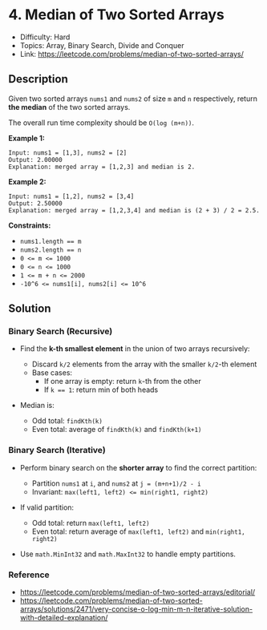 # 4. Median of Two Sorted Arrays

- Difficulty: Hard
- Topics: Array, Binary Search, Divide and Conquer
- Link: https://leetcode.com/problems/median-of-two-sorted-arrays/

## Description

Given two sorted arrays `nums1` and `nums2` of size `m` and `n` respectively, return **the median** of the two sorted arrays.

The overall run time complexity should be `O(log (m+n))`.

**Example 1:**

```
Input: nums1 = [1,3], nums2 = [2]
Output: 2.00000
Explanation: merged array = [1,2,3] and median is 2.
```

**Example 2:**

```
Input: nums1 = [1,2], nums2 = [3,4]
Output: 2.50000
Explanation: merged array = [1,2,3,4] and median is (2 + 3) / 2 = 2.5.
```

**Constraints:**

- `nums1.length == m`
- `nums2.length == n`
- `0 <= m <= 1000`
- `0 <= n <= 1000`
- `1 <= m + n <= 2000`
- `-10^6 <= nums1[i], nums2[i] <= 10^6`

## Solution

### Binary Search (Recursive)

- Find the **k-th smallest element** in the union of two arrays recursively:
  - Discard `k/2` elements from the array with the smaller `k/2`-th element
  - Base cases:
    - If one array is empty: return `k`-th from the other
    - If `k == 1`: return min of both heads

- Median is:
  - Odd total: `findKth(k)`
  - Even total: average of `findKth(k)` and `findKth(k+1)`

### Binary Search (Iterative)

- Perform binary search on the **shorter array** to find the correct partition:
  - Partition `nums1` at `i`, and `nums2` at `j = (m+n+1)/2 - i`
  - Invariant: `max(left1, left2) <= min(right1, right2)`

- If valid partition:
  - Odd total: return `max(left1, left2)`
  - Even total: return average of `max(left1, left2)` and `min(right1, right2)`

- Use `math.MinInt32` and `math.MaxInt32` to handle empty partitions.

### Reference

- https://leetcode.com/problems/median-of-two-sorted-arrays/editorial/
- https://leetcode.com/problems/median-of-two-sorted-arrays/solutions/2471/very-concise-o-log-min-m-n-iterative-solution-with-detailed-explanation/
